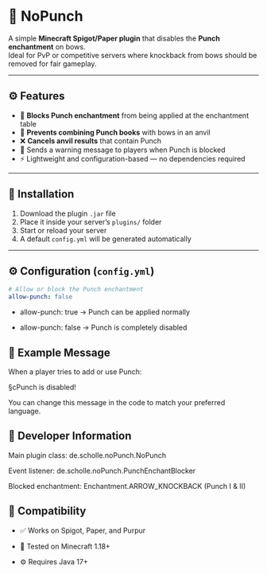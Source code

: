 # 🏹 NoPunch

A simple **Minecraft Spigot/Paper plugin** that disables the **Punch enchantment** on bows.  
Ideal for PvP or competitive servers where knockback from bows should be removed for fair gameplay.

---

## ⚙️ Features

- 🚫 **Blocks Punch enchantment** from being applied at the enchantment table  
- 🧱 **Prevents combining Punch books** with bows in an anvil  
- ❌ **Cancels anvil results** that contain Punch  
- 💬 Sends a warning message to players when Punch is blocked  
- ⚡ Lightweight and configuration-based — no dependencies required  

---

## 📁 Installation

1. Download the plugin `.jar` file  
2. Place it inside your server’s `plugins/` folder  
3. Start or reload your server  
4. A default `config.yml` will be generated automatically  

---

## ⚙️ Configuration (`config.yml`)

```yaml
# Allow or block the Punch enchantment
allow-punch: false
```

- allow-punch: true → Punch can be applied normally

- allow-punch: false → Punch is completely disabled

## 💬 Example Message

When a player tries to add or use Punch:

§cPunch is disabled!

You can change this message in the code to match your preferred language.

## 🧩 Developer Information

Main plugin class:
de.scholle.noPunch.NoPunch

Event listener:
de.scholle.noPunch.PunchEnchantBlocker

Blocked enchantment:
Enchantment.ARROW_KNOCKBACK (Punch I & II)

## 🧰 Compatibility

- ✅ Works on Spigot, Paper, and Purpur

- 🧱 Tested on Minecraft 1.18+

- ⚙️ Requires Java 17+
